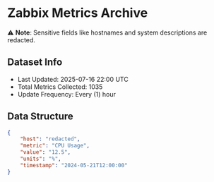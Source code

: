# Zabbix Metrics Archive

⚠️ **Note**: Sensitive fields like hostnames and system descriptions are redacted.

## Dataset Info
- Last Updated: 2025-07-16 22:00 UTC
- Total Metrics Collected: 1035
- Update Frequency: Every (1) hour

## Data Structure
```json
{
    "host": "redacted",
    "metric": "CPU Usage",
    "value": "12.5",
    "units": "%",
    "timestamp": "2024-05-21T12:00:00"
}
```
